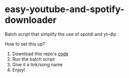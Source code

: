 # easy-youtube-and-spotify-downloader
Batch script that simplify the use of spotdl and yt-dlp

How to set this up?
1. Download this repo's <a href="https://github.com/TyraVex/spotdl-youtube-dl-cli-shortcut/archive/refs/heads/main.zip">code</a>
2. Run the batch script
3. Give it a link/song name
4. Enjoy!
